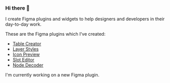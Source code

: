 ### Hi there 👋

I create Figma plugins and widgets to help designers and developers in their day-to-day work.

These are the Figma plugins which I've created:

- [Table Creator](https://www.figma.com/community/plugin/885838970710285271/Table-Creator)
- [Layer Styles](https://www.figma.com/community/plugin/908303483495091267/Layer-Styles)
- [Icon Preview](https://www.figma.com/community/plugin/888907972695800109/Icon-Preview)
- [Slot Editor](https://www.figma.com/community/plugin/1017768834174399811/Slot-Editor)
- [Node Decoder](https://www.figma.com/community/plugin/933372797518031971/Node-Decoder)

I'm currently working on a new Figma plugin.

<!--
**gavinmcfarland/gavinmcfarland** is a ✨ _special_ ✨ repository because its `README.md` (this file) appears on your GitHub profile.

Here are some ideas to get you started:

- 🔭 I’m currently working on ...
- 🌱 I’m currently learning ...
- 👯 I’m looking to collaborate on ...
- 🤔 I’m looking for help with ...
- 💬 Ask me about ...
- 📫 How to reach me: ...
- 😄 Pronouns: ...
- ⚡ Fun fact: ...
-->
